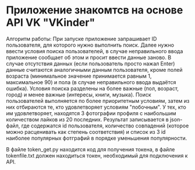 # Приложение знакомтсв на основе API VK "VKinder"

Алгоритм работы:
При запуске приложение запрашивает ID пользователя, для которого нужно выполнить поиск. Далее нужно ввести условия поиска пользователей, в
случае неправильного ввода приложение сообщает об этом и просит ввести данные заново. В случае отсутствия данных (если пользователь просто
нажал Enter) данные считаются аналогичными данным пользователя, кроме полей возраста (минимальное значение принимается равным 1,
максимальное 90) и пола (в случае неправильного ввода выдаётся ошибка). Условия поиска разделены на более важные (пол, возраст, город) и
менее важные (интересы, книги, музыка). Поиск пользователей выполняется по более приоритетным условиям, затем из них отбираются те, кто
удовлетворяет условиям "побочным". У тех, кто им удовлетворяет, находятся 3 фотографии профиля с наибольшим количеством лайков из 20
последних. Результат записывается в json-файл, где содержатся id пользователя, количество совпадений (которое можно расценивать как 
степень соответствия) и список из 3 id наиболее популярных фотграфий в порядке уменьшения популярности.

В файле token_get.py находится код для получения токена, в файле tokenfile.txt должен находиться токен, необходимый для подключения к API.
